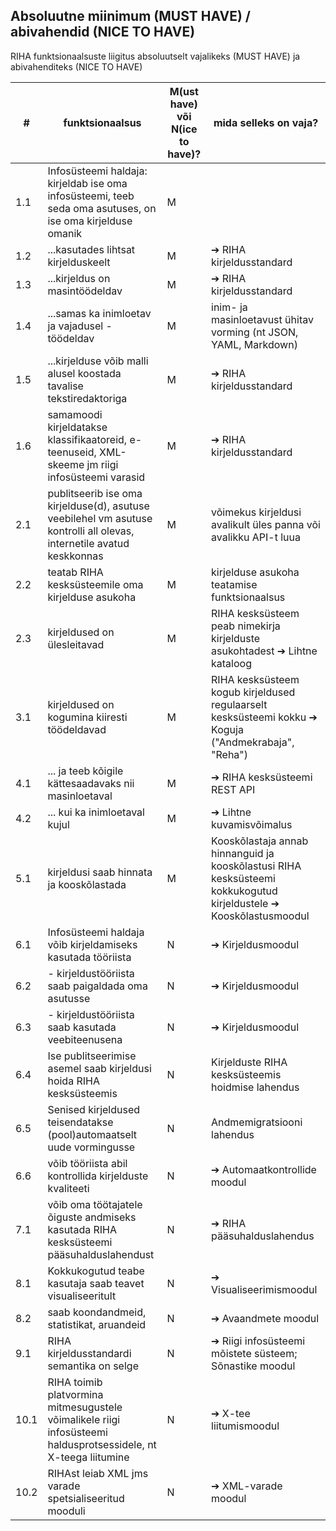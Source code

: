 
## Absoluutne miinimum (MUST HAVE) / abivahendid (NICE TO HAVE)

RIHA funktsionaalsuste liigitus absoluutselt vajalikeks (MUST HAVE) ja abivahenditeks (NICE TO HAVE)

|  #   |  funktsionaalsus | M(ust have) või N(ice to have)? |  mida selleks on vaja?     |
|------|--------|---|-------|
| 1.1  | Infosüsteemi haldaja: kirjeldab ise oma infosüsteemi, teeb seda oma asutuses, on ise oma kirjelduse omanik | M |   |
| 1.2  | ...kasutades lihtsat kirjelduskeelt     | M | ➔ RIHA kirjeldusstandard  |
| 1.3  | ...kirjeldus on masintöödeldav  | M  | ➔ RIHA kirjeldusstandard   |
| 1.4  | ...samas ka inimloetav ja vajadusel -töödeldav | M | inim- ja masinloetavust ühitav vorming (nt JSON, YAML, Markdown) |
| 1.5  | ...kirjelduse võib malli alusel koostada tavalise tekstiredaktoriga | M | ➔ RIHA kirjeldusstandard |
| 1.6  | samamoodi kirjeldatakse klassifikaatoreid, e-teenuseid, XML-skeeme jm riigi infosüsteemi varasid | M | ➔ RIHA kirjeldusstandard |
| 2.1  | publitseerib ise oma kirjelduse(d), asutuse veebilehel vm asutuse kontrolli all olevas, internetile avatud keskkonnas | M | võimekus kirjeldusi avalikult üles panna või avalikku API-t luua |
| 2.2  | teatab RIHA kesksüsteemile oma kirjelduse asukoha | M | kirjelduse asukoha teatamise funktsionaalsus |
| 2.3  | kirjeldused on ülesleitavad | M | RIHA kesksüsteem peab nimekirja kirjelduste asukohtadest ➔ Lihtne kataloog |
| 3.1  | kirjeldused on kogumina kiiresti töödeldavad | M | RIHA kesksüsteem kogub kirjeldused regulaarselt kesksüsteemi kokku ➔ Koguja ("Andmekrabaja", "Reha") |
| 4.1  | ... ja teeb kõigile kättesaadavaks nii masinloetaval | M | ➔ RIHA kesksüsteemi REST API |
| 4.2  | ... kui ka inimloetaval kujul | M | ➔ Lihtne kuvamisvõimalus |
| 5.1  | kirjeldusi saab hinnata ja kooskõlastada | M | Kooskõlastaja annab hinnanguid ja kooskõlastusi RIHA kesksüsteemi kokkukogutud kirjeldustele ➔ Kooskõlastusmoodul |
| 6.1  | Infosüsteemi haldaja võib kirjeldamiseks kasutada tööriista | N | ➔ Kirjeldusmoodul |
| 6.2  | - kirjeldustööriista saab paigaldada oma asutusse | N | ➔ Kirjeldusmoodul |
| 6.3  | - kirjeldustööriista saab kasutada veebiteenusena | N | ➔ Kirjeldusmoodul | 
| 6.4  | Ise publitseerimise asemel saab kirjeldusi hoida RIHA kesksüsteemis | N | Kirjelduste RIHA kesksüsteemis hoidmise lahendus|
| 6.5  | Senised kirjeldused teisendatakse (pool)automaatselt uude vormingusse | N | Andmemigratsiooni lahendus |
| 6.6  | võib tööriista abil kontrollida kirjelduste kvaliteeti | N | ➔ Automaatkontrollide moodul | 
| 7.1  | võib oma töötajatele õiguste andmiseks kasutada RIHA kesksüsteemi pääsuhalduslahendust | N | ➔ RIHA pääsuhalduslahendus |   
| 8.1  | Kokkukogutud teabe kasutaja saab teavet visualiseeritult | N | ➔ Visualiseerimismoodul | 
| 8.2  | saab koondandmeid, statistikat, aruandeid | N | ➔ Avaandmete moodul |
| 9.1  | 	RIHA kirjeldusstandardi semantika on selge | N | ➔ Riigi infosüsteemi mõistete süsteem; Sõnastike moodul |
| 10.1 | RIHA toimib platvormina mitmesugustele võimalikele riigi infosüsteemi haldusprotsessidele, nt X-teega liitumine | N | ➔ X-tee liitumismoodul |
| 10.2 | RIHAst leiab XML jms varade spetsialiseeritud mooduli | N | ➔ XML-varade moodul |


